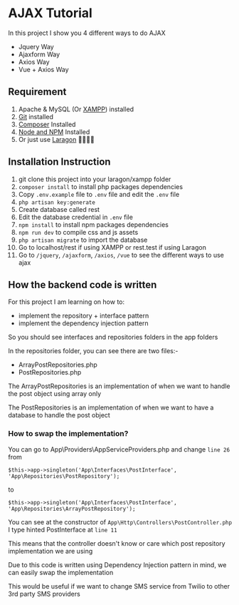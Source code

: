 # AJAX Tutorial

In this project I show you 4 different ways to do AJAX

- Jquery Way
- Ajaxform Way
- Axios Way
- Vue + Axios Way

## Requirement
1. Apache & MySQL (Or [XAMPP](https://www.apachefriends.org/download.html)) installed
1. [Git](https://git-scm.com/downloads) installed
2. [Composer](https://getcomposer.org/download/) Installed
3. [Node and NPM](https://nodejs.org/en/download/) Installed
4. Or just use [Laragon](https://laragon.org/download/) 🤷‍♂️🤷‍♂️

## Installation Instruction

1. git clone this project into your laragon/xampp folder
2. `composer install` to install php packages dependencies
5. Copy `.env.example` file to `.env` file and edit the `.env` file
3. `php artisan key:generate`
4. Create database called rest
6. Edit the database credential in `.env` file
7. `npm install` to install npm packages dependencies
8. `npm run dev` to compile css and js assets
9. `php artisan migrate` to import the database
10. Go to localhost/rest if using XAMPP or rest.test if using Laragon
11. Go to `/jquery`, `/ajaxform`, `/axios`, `/vue` to see the different ways to use ajax

## How the backend code is written

For this project I am learning on how to:
- implement the repository + interface pattern
- implement the dependency injection pattern

So you should see interfaces and repositories folders in the app folders

In the repositories folder, you can see there are two files:-
- ArrayPostRepositories.php
- PostRepositories.php

The ArrayPostRepositories is an implementation of when we want to handle the post object using array only

The PostRepositories is an implementation of when we want to have a database to handle the post object

### How to swap the implementation?

You can go to App\Providers\AppServiceProviders.php and change `line 26` from

`$this->app->singleton('App\Interfaces\PostInterface', 'App\Repositories\PostRepository');`

to

`$this->app->singleton('App\Interfaces\PostInterface', 'App\Repositories\ArrayPostRepository');`

You can see at the constructor of `App\Http\Controllers\PostController.php` I type hinted PostInterface at `line 11`

This means that the controller doesn't know or care which post repository implementation we are using

Due to this code is written using Dependency Injection pattern in mind, we can easily swap the implementation

This would be useful if we want to change SMS service from Twilio to other 3rd party SMS providers